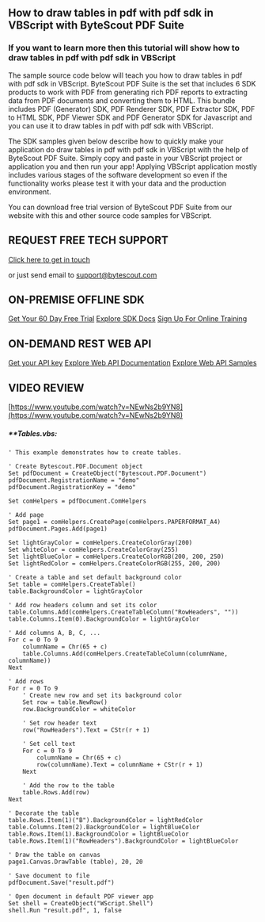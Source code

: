 ## How to draw tables in pdf with pdf sdk in VBScript with ByteScout PDF Suite

### If you want to learn more then this tutorial will show how to draw tables in pdf with pdf sdk in VBScript

The sample source code below will teach you how to draw tables in pdf with pdf sdk in VBScript. ByteScout PDF Suite is the set that includes 6 SDK products to work with PDF from generating rich PDF reports to extracting data from PDF documents and converting them to HTML. This bundle includes PDF (Generator) SDK, PDF Renderer SDK, PDF Extractor SDK, PDF to HTML SDK, PDF Viewer SDK and PDF Generator SDK for Javascript and you can use it to draw tables in pdf with pdf sdk with VBScript.

The SDK samples given below describe how to quickly make your application do draw tables in pdf with pdf sdk in VBScript with the help of ByteScout PDF Suite.  Simply copy and paste in your VBScript project or application you and then run your app! Applying VBScript application mostly includes various stages of the software development so even if the functionality works please test it with your data and the production environment.

You can download free trial version of ByteScout PDF Suite from our website with this and other source code samples for VBScript.

## REQUEST FREE TECH SUPPORT

[Click here to get in touch](https://bytescout.zendesk.com/hc/en-us/requests/new?subject=ByteScout%20PDF%20Suite%20Question)

or just send email to [support@bytescout.com](mailto:support@bytescout.com?subject=ByteScout%20PDF%20Suite%20Question) 

## ON-PREMISE OFFLINE SDK 

[Get Your 60 Day Free Trial](https://bytescout.com/download/web-installer?utm_source=github-readme)
[Explore SDK Docs](https://bytescout.com/documentation/index.html?utm_source=github-readme)
[Sign Up For Online Training](https://academy.bytescout.com/)


## ON-DEMAND REST WEB API

[Get your API key](https://pdf.co/documentation/api?utm_source=github-readme)
[Explore Web API Documentation](https://pdf.co/documentation/api?utm_source=github-readme)
[Explore Web API Samples](https://github.com/bytescout/ByteScout-SDK-SourceCode/tree/master/PDF.co%20Web%20API)

## VIDEO REVIEW

[https://www.youtube.com/watch?v=NEwNs2b9YN8](https://www.youtube.com/watch?v=NEwNs2b9YN8)




<!-- code block begin -->

##### ****Tables.vbs:**
    
```
' This example demonstrates how to create tables.

' Create Bytescout.PDF.Document object
Set pdfDocument = CreateObject("Bytescout.PDF.Document")
pdfDocument.RegistrationName = "demo"
pdfDocument.RegistrationKey = "demo"

Set comHelpers = pdfDocument.ComHelpers

' Add page
Set page1 = comHelpers.CreatePage(comHelpers.PAPERFORMAT_A4)
pdfDocument.Pages.Add(page1)

Set lightGrayColor = comHelpers.CreateColorGray(200)
Set whiteColor = comHelpers.CreateColorGray(255)
Set lightBlueColor = comHelpers.CreateColorRGB(200, 200, 250)
Set lightRedColor = comHelpers.CreateColorRGB(255, 200, 200)

' Create a table and set default background color
Set table = comHelpers.CreateTable()
table.BackgroundColor = lightGrayColor

' Add row headers column and set its color
table.Columns.Add(comHelpers.CreateTableColumn("RowHeaders", ""))
table.Columns.Item(0).BackgroundColor = lightGrayColor

' Add columns A, B, C, ...
For c = 0 To 9
    columnName = Chr(65 + c)
    table.Columns.Add(comHelpers.CreateTableColumn(columnName, columnName))
Next

' Add rows
For r = 0 To 9
    ' Create new row and set its background color
    Set row = table.NewRow()
    row.BackgroundColor = whiteColor

    ' Set row header text
    row("RowHeaders").Text = CStr(r + 1)

    ' Set cell text
    For c = 0 To 9
        columnName = Chr(65 + c)
        row(columnName).Text = columnName + CStr(r + 1)
    Next

    ' Add the row to the table
    table.Rows.Add(row)
Next

' Decorate the table
table.Rows.Item(1)("B").BackgroundColor = lightRedColor
table.Columns.Item(2).BackgroundColor = lightBlueColor
table.Rows.Item(1).BackgroundColor = lightBlueColor
table.Rows.Item(1)("RowHeaders").BackgroundColor = lightBlueColor

' Draw the table on canvas
page1.Canvas.DrawTable (table), 20, 20

' Save document to file
pdfDocument.Save("result.pdf")

' Open document in default PDF viewer app
Set shell = CreateObject("WScript.Shell")
shell.Run "result.pdf", 1, false

```

<!-- code block end -->